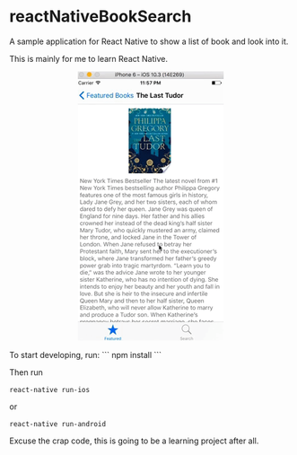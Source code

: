 # reactNativeBookSearch
A sample application for React Native to show a list of book and look into it.

This is mainly for me to learn React Native.
<p align="center">
<img src="https://github.com/peterdestasio/reactNativeBookSearch/blob/master/books.gif">
</p>
To start developing, run:
```
npm install
```

Then run

```
react-native run-ios
```
or
```
react-native run-android
```

Excuse the crap code, this is going to be a learning project after all.
